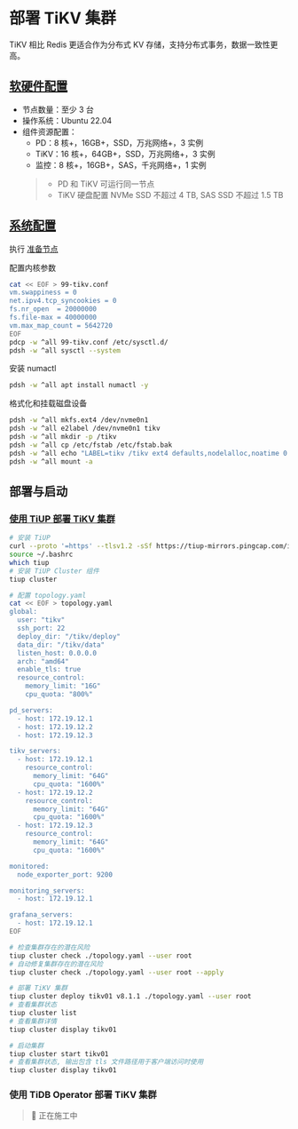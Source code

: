 # 部署 TiKV 集群

TiKV 相比 Redis 更适合作为分布式 KV 存储，支持分布式事务，数据一致性更高。

## [软硬件配置](https://docs.pingcap.com/zh/tidb/stable/hardware-and-software-requirements)

* 节点数量：至少 3 台
* 操作系统：Ubuntu 22.04
* 组件资源配置：
    * PD：8 核+，16GB+，SSD，万兆网络+，3 实例
    * TiKV：16 核+，64GB+，SSD，万兆网络+，3 实例
    * 监控：8 核+，16GB+，SAS，千兆网络+，1 实例
    > * PD 和 TiKV 可运行同一节点
    > * TiKV 硬盘配置 NVMe SSD 不超过 4 TB, SAS SSD 不超过 1.5 TB

## [系统配置](https://docs.pingcap.com/zh/tidb/stable/check-before-deployment)

执行 [准备节点](../docs/0-prepare.md)

配置内核参数

```bash
cat << EOF > 99-tikv.conf
vm.swappiness = 0
net.ipv4.tcp_syncookies = 0
fs.nr_open  = 20000000
fs.file-max = 40000000
vm.max_map_count = 5642720
EOF
pdcp -w ^all 99-tikv.conf /etc/sysctl.d/
pdsh -w ^all sysctl --system
```

安装 numactl

```bash
pdsh -w ^all apt install numactl -y
```

格式化和挂载磁盘设备

```bash
pdsh -w ^all mkfs.ext4 /dev/nvme0n1
pdsh -w ^all e2label /dev/nvme0n1 tikv
pdsh -w ^all mkdir -p /tikv
pdsh -w ^all cp /etc/fstab /etc/fstab.bak
pdsh -w ^all echo "LABEL=tikv /tikv ext4 defaults,nodelalloc,noatime 0 2" >> /etc/fstab
pdsh -w ^all mount -a
```

## 部署与启动

### [使用 TiUP 部署 TiKV 集群](https://docs.pingcap.com/zh/tidb/stable/production-deployment-using-tiup)

```bash
# 安装 TiUP
curl --proto '=https' --tlsv1.2 -sSf https://tiup-mirrors.pingcap.com/install.sh | sh
source ~/.bashrc
which tiup
# 安装 TiUP Cluster 组件
tiup cluster

# 配置 topology.yaml
cat << EOF > topology.yaml
global:
  user: "tikv"
  ssh_port: 22
  deploy_dir: "/tikv/deploy"
  data_dir: "/tikv/data"
  listen_host: 0.0.0.0
  arch: "amd64"
  enable_tls: true
  resource_control:
    memory_limit: "16G"
    cpu_quota: "800%"

pd_servers:
  - host: 172.19.12.1
  - host: 172.19.12.2
  - host: 172.19.12.3

tikv_servers:
  - host: 172.19.12.1
    resource_control:
      memory_limit: "64G"
      cpu_quota: "1600%"
  - host: 172.19.12.2
    resource_control:
      memory_limit: "64G"
      cpu_quota: "1600%"
  - host: 172.19.12.3
    resource_control:
      memory_limit: "64G"
      cpu_quota: "1600%"

monitored:
  node_exporter_port: 9200

monitoring_servers:
  - host: 172.19.12.1

grafana_servers:
  - host: 172.19.12.1
EOF

# 检查集群存在的潜在风险
tiup cluster check ./topology.yaml --user root
# 自动修复集群存在的潜在风险
tiup cluster check ./topology.yaml --user root --apply

# 部署 TiKV 集群
tiup cluster deploy tikv01 v8.1.1 ./topology.yaml --user root
# 查看集群状态
tiup cluster list
# 查看集群详情
tiup cluster display tikv01

# 启动集群
tiup cluster start tikv01
# 查看集群状态, 输出包含 tls 文件路径用于客户端访问时使用
tiup cluster display tikv01

```

### 使用 TiDB Operator 部署 TiKV 集群

> 🚧️ 正在施工中
